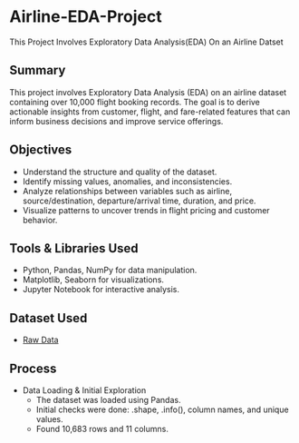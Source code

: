 # Airline-EDA-Project
This Project Involves Exploratory Data Analysis(EDA) On an Airline Datset

## Summary
This project involves Exploratory Data Analysis (EDA) on an airline dataset containing over 10,000 flight booking records. The goal is to derive actionable insights from customer, flight, and fare-related features that can inform business decisions and improve service offerings.

## Objectives
- Understand the structure and quality of the dataset.
- Identify missing values, anomalies, and inconsistencies.
- Analyze relationships between variables such as airline, source/destination, departure/arrival time, duration, and price.
- Visualize patterns to uncover trends in flight pricing and customer behavior.

## Tools & Libraries Used
- Python, Pandas, NumPy for data manipulation.
- Matplotlib, Seaborn for visualizations.
- Jupyter Notebook for interactive analysis.

## Dataset Used
- <a href="https://github.com/yug0537/Airline-EDA-Project/commit/090bfada5e5c7e55980f0f0f336778a578b9519d">Raw Data<a/>

## Process
- Data Loading & Initial Exploration
  - The dataset was loaded using Pandas.
  - Initial checks were done: .shape, .info(), column names, and unique values.
  - Found 10,683 rows and 11 columns.


